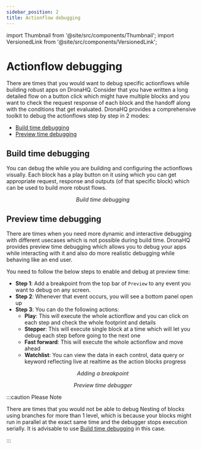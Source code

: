 ```yaml
---
sidebar_position: 2
title: Actionflow debugging
---
```


import Thumbnail from '@site/src/components/Thumbnail';
import VersionedLink from '@site/src/components/VersionedLink';

# Actionflow debugging

There are times that you would want to debug specific actionflows while building robust apps on DronaHQ. Consider that you have written a long detailed flow on a button click which might have multiple blocks and you want to check the request response of each block and the handoff along with the conditions that get evaluated. DronaHQ provides a comprehensive toolkit to debug the actionflows step by step in 2 modes:

- [Build time debugging](../connector-logs/#build-time-debugging)
- [Preview time debugging](../connector-logs/#build-time-debugging)

## Build time debugging

You can debug the while you are building and configuring the actionflows visually. Each block has a play button on it using which you can get appropriate request, response and outputs (of that specific block) which can be used to build more robust flows. 

<figure>
  <Thumbnail src="/img/debugging-apps/block-debugging.png" alt="Buildtime debugging" width='100%'/>
  <figcaption align = "center"><i>Build time debugging</i></figcaption>
</figure>

## Preview time debugging

There are times when you need more dynamic and interactive debugging with different usecases which is not possible during build time. DronaHQ provides preview time debugging which allows you to debug your apps while interacting with it and also do more realistic debugging while behaving like an end user. 

You need to follow the below steps to enable and debug at preview time:

- **Step 1**: Add a breakpoint from the top bar of `Preview` to any event you want to debug on any screen.
- **Step 2**: Whenever that event occurs, you will see a bottom panel open up
- **Step 3**: You can do the following actions:
    - **Play**: This will execute the whole actionflow and you can click on each step and check the whole footprint and details 
    - **Stepper**: This will execute single block at a time which will let you debug each step before going to the next one
    - **Fast forward**: This will execute the whole actionflow and move ahead
    - **Watchlist**: You can view the data in each control, data query or keyword reflecting live at realtime as the action blocks progress

<figure>
  <Thumbnail src="/img/debugging-apps/breakpoint.png" alt="Breakpoint" width='100%'/>
  <figcaption align = "center"><i>Adding a breakpoint</i></figcaption>
</figure>

<figure>
  <Thumbnail src="/img/debugging-apps/preview-debugging.png" alt="Preview time debugger" width='100%'/>
  <figcaption align = "center"><i>Preview time debugger</i></figcaption>
</figure>

:::caution Please Note

There are times that you would not be able to debug Nesting of blocks using branches for more than 1 level, which is because your blocks might run in parallel at the exact same time and the debugger stops execution serially. It is advisable to use [Build time debugging](../connector-logs/#build-time-debugging) in this case.

:::